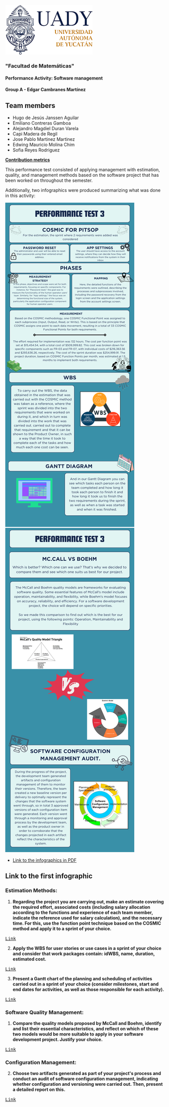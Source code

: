 ![Logo UADY](https://github.com/hjanssena/FIS-Proyecto/blob/efe13d9febb6078c260aff66990ea7068eb0e827/Assets/Logo_UADY.png)

### "Facultad de Matemáticas"
#### Performance Activity: Software management
#### Group A - Edgar Cambranes Martínez

## Team members
 - Hugo de Jesús Janssen Aguilar
 - Emiliano Contreras Gamboa
 - Alejandro Magdiel Duran Varela
 - Capi Madera de Regil
 - Jose Pablo Martinez Martinez
 - Edwing Mauricio Molina Chim
 - Sofia Reyes Rodriguez

[**Contribution metrics**](https://github.com/hjanssena/FIS-Proyecto/blob/efe13d9febb6078c260aff66990ea7068eb0e827/Activities%20Score/Activities%20FIS%20PD3.xlsx)
 
This performance test consisted of applying management with estimation, quality, and management methods based on the software project that has been worked on throughout the semester.

Additionally, two infographics were produced summarizing what was done in this activity:

![infographic 1°](https://github.com/hjanssena/FIS-Proyecto/blob/efe13d9febb6078c260aff66990ea7068eb0e827/Artifacts/Infographic%201%20for%20PD3%20PitSTOP.png)
![infographic 2°](https://github.com/hjanssena/FIS-Proyecto/blob/efe13d9febb6078c260aff66990ea7068eb0e827/Artifacts/Infographic%202%20for%20PD3%20PitSTOP.png)

- [Link to the infographics in PDF](https://github.com/hjanssena/FIS-Proyecto/blob/efe13d9febb6078c260aff66990ea7068eb0e827/Artifacts/Infographics%20for%20PD3%20PitSTOP.pdf)

## Link to the first infographic

### Estimation Methods: 
1. **Regarding the project you are carrying out, make an estimate covering the required effort, associated costs (including salary allocation according to the functions and experience of each team member, indicate the reference used for salary calculation), and the necessary time. For this, use the function point technique based on the COSMIC method and apply it to a sprint of your choice.**

<kbd>[Link](https://github.com/hjanssena/FIS-Proyecto/blob/efe13d9febb6078c260aff66990ea7068eb0e827/Reflections/Unit%204%20-%20Estimation%20Methods%20-%20COSMIC.md)</kbd>

2. **Apply the WBS for user stories or use cases in a sprint of your choice and consider that work packages contain: idWBS, name, duration, estimated cost.**

<kbd>[Link](https://github.com/hjanssena/FIS-Proyecto/blob/efe13d9febb6078c260aff66990ea7068eb0e827/Reflections/Unit%204%20-%20Estimation%20Methods%20-%20WBS.md)</kbd>

3. **Present a Gantt chart of the planning and scheduling of activities carried out in a sprint of your choice (consider milestones, start and end dates for activities, as well as those responsible for each activity).**


<kbd>[Link](https://github.com/hjanssena/FIS-Proyecto/blob/efe13d9febb6078c260aff66990ea7068eb0e827/Reflections/Unit%204%20-%20Estimation%20Methods%20-%20Gantt%20Chart.md)</kbd>

### Software Quality Management:
1. **Compare the quality models proposed by McCall and Boehm, identify and list their essential characteristics, and reflect on which of these two models would be more suitable to apply in your software development project. Justify your choice.**


<kbd>[Link](https://github.com/hjanssena/FIS-Proyecto/blob/efe13d9febb6078c260aff66990ea7068eb0e827/Reflections/Unit%204%20-%20Quality%20Management%20-%20Comparison%20of%20the%20McCall%20and%20Boehm%20Models.md)</kbd>

### Configuration Management:

2. **Choose two artifacts generated as part of your project's process and conduct an audit of software configuration management, indicating whether configuration and versioning were carried out. Then, present a detailed report on this.**


<kbd>[Link](https://github.com/hjanssena/FIS-Proyecto/blob/efe13d9febb6078c260aff66990ea7068eb0e827/Reflections/Unit%204%20-%20Configuration%20Management%20-%20Management%20Audit.md)</kbd>
